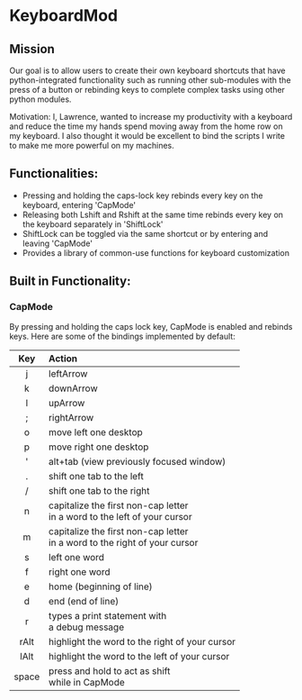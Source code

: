 # KeyboardMod

## Mission
Our goal is to allow users to create their own keyboard shortcuts that
have python-integrated functionality such as running other sub-modules with the press of a 
button or rebinding keys to complete complex tasks using other python modules.

Motivation: I, Lawrence, wanted to increase my productivity with a keyboard and reduce the time 
my hands spend moving away from the home row on my keyboard. I also thought it would be excellent
to bind the scripts I write to make me more powerful on my machines.

## Functionalities:
- Pressing and holding the caps-lock key rebinds every key on the keyboard, entering 'CapMode'
- Releasing both Lshift and Rshift at the same time rebinds every key on the keyboard separately in 'ShiftLock'
- ShiftLock can be toggled via the same shortcut or by entering and leaving 'CapMode'
- Provides a library of common-use functions for keyboard customization 


## Built in Functionality:

### CapMode 
By pressing and holding the caps lock key, CapMode is enabled and rebinds keys. Here are some
of the bindings implemented by default:

| Key | Action                                                                         |
|:---:|:-------------------------------------------------------------------------------|
|  j  | leftArrow                                                                      |
|  k  | downArrow                                                                      |
|  l  | upArrow                                                                        |
|  ;  | rightArrow                                                                     |
|  o  | move left one desktop                                                          |
|  p  | move right one desktop                                                         |
|  '  | alt+tab (view previously focused window)                                       |
|  .  | shift one tab to the left                                                      |
|  /  | shift one tab to the right                                                     |
|  n  | capitalize the first non-cap letter <br> in a word to the left of your cursor  |
|  m  | capitalize the first non-cap letter <br> in a word to the right of your cursor |
|  s  | left one word                                                                  |
|  f  | right one word                                                                 |
|  e  | home (beginning of line)                                                       |
|  d  | end (end of line)                                                              |
|  r  | types a print statement with <br> a debug message                              |
| rAlt | highlight the word to the right of your cursor                                 |
| lAlt | highlight the word to the left of your cursor                                  |
| space | press and hold to act as shift <br> while in CapMode                           |







